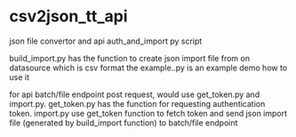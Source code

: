 # csv2json_tt_api
json file convertor and api auth_and_import py script

build_import.py has the function to create json import file from on datasource which is csv format
the example..py is an example demo how to use it

for api batch/file endpoint post request, would use get_token.py and import.py. 
get_token.py has the function for requesting authentication token. 
import.py use get_token function to fetch token and send json import file (generated by build_import function) to batch/file endpoint
